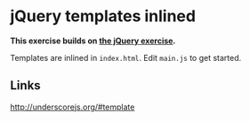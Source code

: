 # jQuery templates inlined

**This exercise builds on [the jQuery exercise](../jquery).**

Templates are inlined in `index.html`. Edit `main.js` to get started.

## Links
http://underscorejs.org/#template
